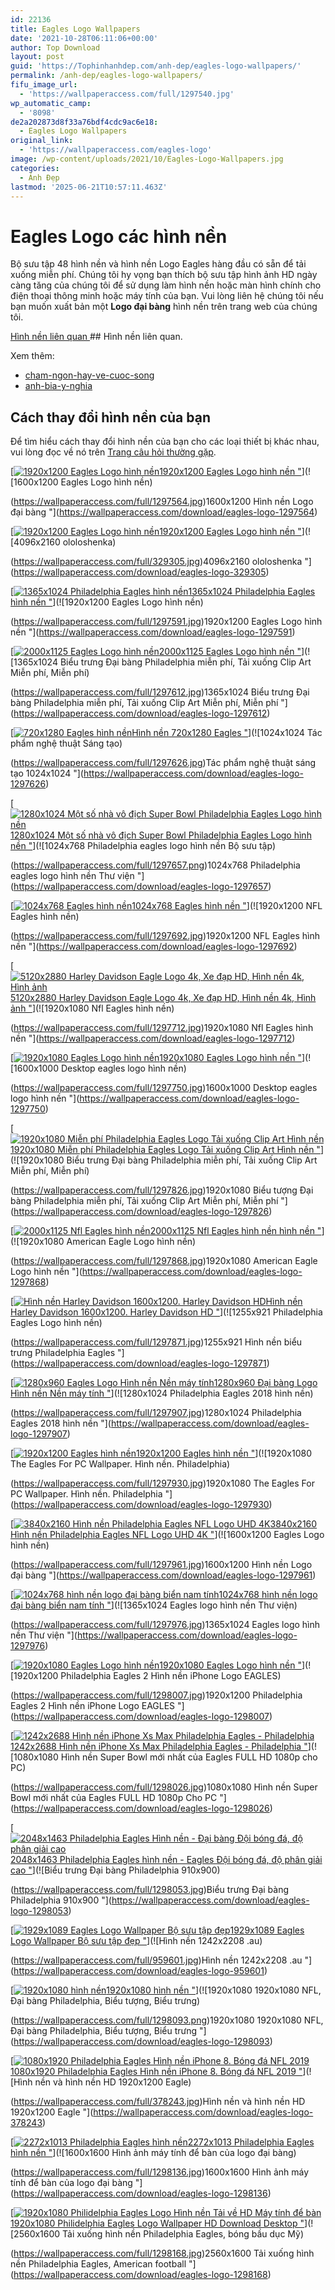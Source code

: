 ```yaml
---
id: 22136
title: Eagles Logo Wallpapers
date: '2021-10-28T06:11:06+00:00'
author: Top Download
layout: post
guid: 'https://Tophinhanhdep.com/anh-dep/eagles-logo-wallpapers/'
permalink: /anh-dep/eagles-logo-wallpapers/
fifu_image_url:
  - 'https://wallpaperaccess.com/full/1297540.jpg'
wp_automatic_camp:
  - '8098'
de2a202873d8f33a76bdf4cdc9ac6e18:
  - Eagles Logo Wallpapers
original_link:
  - 'https://wallpaperaccess.com/eagles-logo'
image: /wp-content/uploads/2021/10/Eagles-Logo-Wallpapers.jpg
categories:
  - Ảnh Đẹp
lastmod: '2025-06-21T10:57:11.463Z'
---
```

# Eagles Logo các hình nền

Bộ sưu tập 48 hình nền và hình nền Logo Eagles hàng đầu có sẵn để tải xuống miễn phí. Chúng tôi hy vọng bạn thích bộ sưu tập hình ảnh HD ngày càng tăng của chúng tôi để sử dụng làm hình nền hoặc màn hình chính cho điện thoại thông minh hoặc máy tính của bạn. Vui lòng liên hệ chúng tôi nếu bạn muốn xuất bản một **Logo đại bàng** hình nền trên trang web của chúng tôi.

[Hình nền liên quan ](#related) ## Hình nền liên quan.

   
 Xem thêm:

   
- [cham-ngon-hay-ve-cuoc-song](https://tophinhanhdep.com/nhung-cau-noi-hay/cham-ngon-hay-ve-cuoc-song/)
- [anh-bia-y-nghia](https://tophinhanhdep.com/anh-bia/anh-bia-y-nghia/)

## Cách thay đổi hình nền của bạn

Để tìm hiểu cách thay đổi hình nền của bạn cho các loại thiết bị khác nhau, vui lòng đọc về nó trên [Trang câu hỏi thường gặp](https://tophinhanhdep.com/faq/).

  
[[![1920x1200 Eagles Logo hình nền](https://wallpaperaccess.com/full/1297540.jpg)1920x1200 Eagles Logo hình nền "](https://wallpaperaccess.com/download/eagles-logo-1297540)](![1600x1200 Eagles Logo hình nền)

(https://wallpaperaccess.com/full/1297564.jpg)1600x1200 Hình nền Logo đại bàng "](https://wallpaperaccess.com/download/eagles-logo-1297564)

[[![1920x1200 Eagles Logo hình nền](https://wallpaperaccess.com/full/1297566.jpg)1920x1200 Eagles Logo hình nền "](https://wallpaperaccess.com/download/eagles-logo-1297566)](![4096x2160 ololoshenka)

(https://wallpaperaccess.com/full/329305.jpg)4096x2160 ololoshenka "](https://wallpaperaccess.com/download/eagles-logo-329305)

[[![1365x1024 Philadelphia Eagles hình nền](https://wallpaperaccess.com/full/1297582.jpg)1365x1024 Philadelphia Eagles hình nền "](https://wallpaperaccess.com/download/eagles-logo-1297582)](![1920x1200 Eagles Logo hình nền)

(https://wallpaperaccess.com/full/1297591.jpg)1920x1200 Eagles Logo hình nền "](https://wallpaperaccess.com/download/eagles-logo-1297591)

[[![2000x1125 Eagles Logo hình nền](https://wallpaperaccess.com/full/1297606.jpg)2000x1125 Eagles Logo hình nền "](https://wallpaperaccess.com/download/eagles-logo-1297606)](![1365x1024 Biểu trưng Đại bàng Philadelphia miễn phí, Tải xuống Clip Art Miễn phí, Miễn phí)

(https://wallpaperaccess.com/full/1297612.jpg)1365x1024 Biểu trưng Đại bàng Philadelphia miễn phí, Tải xuống Clip Art Miễn phí, Miễn phí "](https://wallpaperaccess.com/download/eagles-logo-1297612)

[[![720x1280 Eagles hình nền](https://wallpaperaccess.com/full/1297625.jpg)Hình nền 720x1280 Eagles "](https://wallpaperaccess.com/download/eagles-logo-1297625)](![1024x1024 Tác phẩm nghệ thuật Sáng tạo)

(https://wallpaperaccess.com/full/1297626.jpg)Tác phẩm nghệ thuật sáng tạo 1024x1024 "](https://wallpaperaccess.com/download/eagles-logo-1297626)

[[![1280x1024 Một số nhà vô địch Super Bowl Philadelphia Eagles Logo hình nền](https://wallpaperaccess.com/full/1297630.jpg)1280x1024 Một số nhà vô địch Super Bowl Philadelphia Eagles Logo hình nền "](https://wallpaperaccess.com/download/eagles-logo-1297630)](![1024x768 Philadelphia eagles logo hình nền Bộ sưu tập)

(https://wallpaperaccess.com/full/1297657.png)1024x768 Philadelphia eagles logo hình nền Thư viện "](https://wallpaperaccess.com/download/eagles-logo-1297657)

[[![1024x768 Eagles hình nền](https://wallpaperaccess.com/full/1297689.jpg)1024x768 Eagles hình nền "](https://wallpaperaccess.com/download/eagles-logo-1297689)](![1920x1200 NFL Eagles hình nền)

(https://wallpaperaccess.com/full/1297692.jpg)1920x1200 NFL Eagles hình nền "](https://wallpaperaccess.com/download/eagles-logo-1297692)

[[![5120x2880 Harley Davidson Eagle Logo 4k, Xe đạp HD, Hình nền 4k, Hình ảnh](https://wallpaperaccess.com/full/308001.jpg)5120x2880 Harley Davidson Eagle Logo 4k, Xe đạp HD, Hình nền 4k, Hình ảnh "](https://wallpaperaccess.com/download/eagles-logo-308001)](![1920x1080 Nfl Eagles hình nền)

(https://wallpaperaccess.com/full/1297712.jpg)1920x1080 Nfl Eagles hình nền "](https://wallpaperaccess.com/download/eagles-logo-1297712)

[[![1920x1080 Eagles Logo hình nền](https://wallpaperaccess.com/full/1297728.jpg)1920x1080 Eagles Logo hình nền "](https://wallpaperaccess.com/download/eagles-logo-1297728)](![1600x1000 Desktop eagles logo hình nền)

(https://wallpaperaccess.com/full/1297750.jpg)1600x1000 Desktop eagles logo hình nền "](https://wallpaperaccess.com/download/eagles-logo-1297750)

[[![1920x1080 Miễn phí Philadelphia Eagles Logo Tải xuống Clip Art Hình nền](https://wallpaperaccess.com/full/1297780.jpg)1920x1080 Miễn phí Philadelphia Eagles Logo Tải xuống Clip Art Hình nền "](https://wallpaperaccess.com/download/eagles-logo-1297780)](![1920x1080 Biểu trưng Đại bàng Philadelphia miễn phí, Tải xuống Clip Art Miễn phí, Miễn phí)

(https://wallpaperaccess.com/full/1297826.jpg)1920x1080 Biểu tượng Đại bàng Philadelphia miễn phí, Tải xuống Clip Art Miễn phí, Miễn phí "](https://wallpaperaccess.com/download/eagles-logo-1297826)

[[![2000x1125 Nfl Eagles hình nền](https://wallpaperaccess.com/full/1297848.jpg)2000x1125 Nfl Eagles hình nền hình nền "](https://wallpaperaccess.com/download/eagles-logo-1297848)](![1920x1080 American Eagle Logo hình nền)

(https://wallpaperaccess.com/full/1297868.jpg)1920x1080 American Eagle Logo hình nền "](https://wallpaperaccess.com/download/eagles-logo-1297868)

[[![Hình nền Harley Davidson 1600x1200.  Harley Davidson HD](https://wallpaperaccess.com/full/133350.jpg)Hình nền Harley Davidson 1600x1200. Harley Davidson HD "](https://wallpaperaccess.com/download/eagles-logo-133350)](![1255x921 Philadelphia Eagles Logo hình nền)

(https://wallpaperaccess.com/full/1297871.jpg)1255x921 Hình nền biểu trưng Philadelphia Eagles "](https://wallpaperaccess.com/download/eagles-logo-1297871)

[[![1280x960 Eagles Logo Hình nền Nền máy tính](https://wallpaperaccess.com/full/1297889.jpg)1280x960 Đại bàng Logo Hình nền Nền máy tính "](https://wallpaperaccess.com/download/eagles-logo-1297889)](![1280x1024 Philadelphia Eagles 2018 hình nền)

(https://wallpaperaccess.com/full/1297907.jpg)1280x1024 Philadelphia Eagles 2018 hình nền "](https://wallpaperaccess.com/download/eagles-logo-1297907)

[[![1920x1200 Eagles hình nền](https://wallpaperaccess.com/full/1297913.jpg)1920x1200 Eagles hình nền "](https://wallpaperaccess.com/download/eagles-logo-1297913)](![1920x1080 The Eagles For PC Wallpaper.  Hình nền.  Philadelphia)

(https://wallpaperaccess.com/full/1297930.jpg)1920x1080 The Eagles For PC Wallpaper. Hình nền. Philadelphia "](https://wallpaperaccess.com/download/eagles-logo-1297930)

[[![3840x2160 Hình nền Philadelphia Eagles NFL Logo UHD 4K](https://wallpaperaccess.com/full/1297938.jpg)3840x2160 Hình nền Philadelphia Eagles NFL Logo UHD 4K "](https://wallpaperaccess.com/download/eagles-logo-1297938)](![1600x1200 Eagles Logo hình nền)

(https://wallpaperaccess.com/full/1297961.jpg)1600x1200 Hình nền Logo đại bàng "](https://wallpaperaccess.com/download/eagles-logo-1297961)

[[![1024x768 hình nền logo đại bàng biển nam tính](https://wallpaperaccess.com/full/1297975.jpg)1024x768 hình nền logo đại bàng biển nam tính "](https://wallpaperaccess.com/download/eagles-logo-1297975)](![1365x1024 Eagles logo hình nền Thư viện)

(https://wallpaperaccess.com/full/1297976.jpg)1365x1024 Eagles logo hình nền Thư viện "](https://wallpaperaccess.com/download/eagles-logo-1297976)

[[![1920x1080 Eagles Logo hình nền](https://wallpaperaccess.com/full/1297997.jpg)1920x1080 Eagles Logo hình nền "](https://wallpaperaccess.com/download/eagles-logo-1297997)](![1920x1200 Philadelphia Eagles 2 Hình nền iPhone Logo EAGLES)

(https://wallpaperaccess.com/full/1298007.jpg)1920x1200 Philadelphia Eagles 2 Hình nền iPhone Logo EAGLES "](https://wallpaperaccess.com/download/eagles-logo-1298007)

[[![1242x2688 Hình nền iPhone Xs Max Philadelphia Eagles - Philadelphia](https://wallpaperaccess.com/full/1298018.png)1242x2688 Hình nền iPhone Xs Max Philadelphia Eagles - Philadelphia "](https://wallpaperaccess.com/download/eagles-logo-1298018)](![1080x1080 Hình nền Super Bowl mới nhất của Eagles FULL HD 1080p cho PC)

(https://wallpaperaccess.com/full/1298026.jpg)1080x1080 Hình nền Super Bowl mới nhất của Eagles FULL HD 1080p Cho PC "](https://wallpaperaccess.com/download/eagles-logo-1298026)

[[![2048x1463 Philadelphia Eagles Hình nền - Đại bàng Đội bóng đá, độ phân giải cao](https://wallpaperaccess.com/full/1298041.jpg)2048x1463 Philadelphia Eagles hình nền - Eagles Đội bóng đá, độ phân giải cao "](https://wallpaperaccess.com/download/eagles-logo-1298041)](![Biểu trưng Đại bàng Philadelphia 910x900)

(https://wallpaperaccess.com/full/1298053.jpg)Biểu trưng Đại bàng Philadelphia 910x900 "](https://wallpaperaccess.com/download/eagles-logo-1298053)

[[![1929x1089 Eagles Logo Wallpaper Bộ sưu tập đẹp](https://wallpaperaccess.com/full/1298067.jpg)1929x1089 Eagles Logo Wallpaper Bộ sưu tập đẹp "](https://wallpaperaccess.com/download/eagles-logo-1298067)](![Hình nền 1242x2208 .au)

(https://wallpaperaccess.com/full/959601.jpg)Hình nền 1242x2208 .au "](https://wallpaperaccess.com/download/eagles-logo-959601)

[[![1920x1080 hình nền](https://wallpaperaccess.com/full/1298086.jpg)1920x1080 hình nền "](https://wallpaperaccess.com/download/eagles-logo-1298086)](![1920x1080 1920x1080 NFL, Đại bàng Philadelphia, Biểu tượng, Biểu trưng)

(https://wallpaperaccess.com/full/1298093.png)1920x1080 1920x1080 NFL, Đại bàng Philadelphia, Biểu tượng, Biểu trưng "](https://wallpaperaccess.com/download/eagles-logo-1298093)

[[![1080x1920 Philadelphia Eagles Hình nền iPhone 8.  Bóng đá NFL 2019](https://wallpaperaccess.com/full/1298104.jpg)1080x1920 Philadelphia Eagles Hình nền iPhone 8. Bóng đá NFL 2019 "](https://wallpaperaccess.com/download/eagles-logo-1298104)](![Hình nền và hình nền HD 1920x1200 Eagle)

(https://wallpaperaccess.com/full/378243.jpg)Hình nền và hình nền HD 1920x1200 Eagle "](https://wallpaperaccess.com/download/eagles-logo-378243)

[[![2272x1013 Philadelphia Eagles hình nền](https://wallpaperaccess.com/full/1298109.jpg)2272x1013 Philadelphia Eagles hình nền "](https://wallpaperaccess.com/download/eagles-logo-1298109)](![1600x1600 Hình ảnh máy tính để bàn của logo đại bàng)

(https://wallpaperaccess.com/full/1298136.jpg)1600x1600 Hình ảnh máy tính để bàn của logo đại bàng "](https://wallpaperaccess.com/download/eagles-logo-1298136)

[[![1920x1080 Philidelphia Eagles Logo Hình nền Tải về HD Máy tính để bàn](https://wallpaperaccess.com/full/1298148.jpg)1920x1080 Philidelphia Eagles Logo Wallpaper HD Download Desktop "](https://wallpaperaccess.com/download/eagles-logo-1298148)](![2560x1600 Tải xuống hình nền Philadelphia Eagles, bóng bầu dục Mỹ)

(https://wallpaperaccess.com/full/1298168.jpg)2560x1600 Tải xuống hình nền Philadelphia Eagles, American football "](https://wallpaperaccess.com/download/eagles-logo-1298168)
